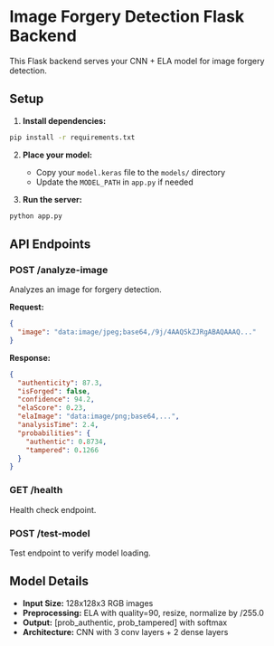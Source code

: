 
# Image Forgery Detection Flask Backend

This Flask backend serves your CNN + ELA model for image forgery detection.

## Setup

1. **Install dependencies:**
```bash
pip install -r requirements.txt
```

2. **Place your model:**
   - Copy your `model.keras` file to the `models/` directory
   - Update the `MODEL_PATH` in `app.py` if needed

3. **Run the server:**
```bash
python app.py
```

## API Endpoints

### POST /analyze-image
Analyzes an image for forgery detection.

**Request:**
```json
{
  "image": "data:image/jpeg;base64,/9j/4AAQSkZJRgABAQAAAQ..."
}
```

**Response:**
```json
{
  "authenticity": 87.3,
  "isForged": false,
  "confidence": 94.2,
  "elaScore": 0.23,
  "elaImage": "data:image/png;base64,...",
  "analysisTime": 2.4,
  "probabilities": {
    "authentic": 0.8734,
    "tampered": 0.1266
  }
}
```

### GET /health
Health check endpoint.

### POST /test-model
Test endpoint to verify model loading.

## Model Details

- **Input Size:** 128x128x3 RGB images
- **Preprocessing:** ELA with quality=90, resize, normalize by /255.0
- **Output:** [prob_authentic, prob_tampered] with softmax
- **Architecture:** CNN with 3 conv layers + 2 dense layers
